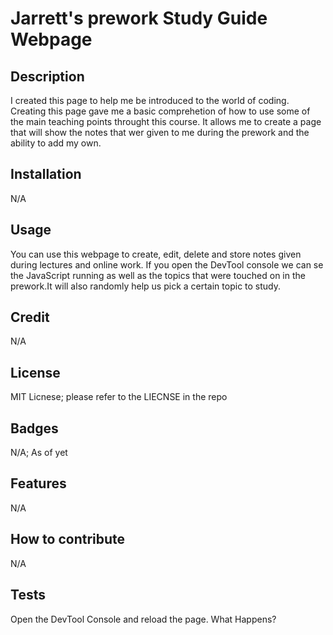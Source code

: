 # Jarrett's prework Study Guide Webpage

## Description
 I created this page to help me be introduced to the world of coding. Creating this page gave me a basic comprehetion of how to use some of the main teaching points throught this course. It allows me to create a page that will show the notes that wer given to me during the prework and the ability to add my own.

## Installation
N/A

## Usage
You can use this webpage to create, edit, delete and store notes given during lectures and online work. If you open the DevTool console we can se the JavaScript running as well as the topics that were touched on in the prework.It will also randomly help us pick a certain topic to study. 

## Credit
N/A

## License
MIT Licnese; please refer to the LIECNSE in the repo

## Badges
N/A; As of yet

## Features
N/A

## How to contribute
N/A

## Tests
Open the DevTool Console and reload the page. What Happens?
